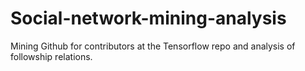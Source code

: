 # Social-network-mining-analysis
Mining Github for contributors at the Tensorflow repo and analysis of followship relations.  
